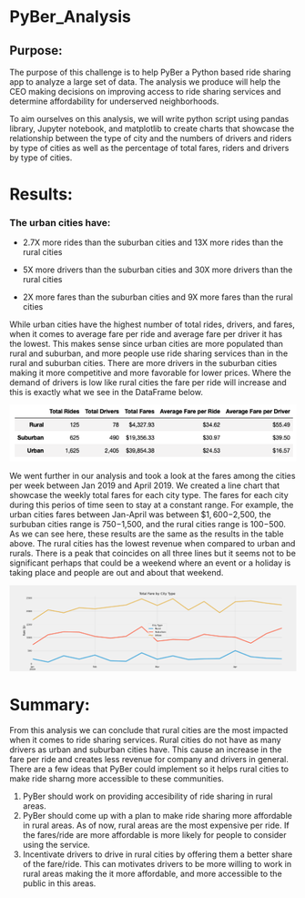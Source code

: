 # PyBer_Analysis
## Purpose:
The purpose of this challenge is to help PyBer a Python based ride sharing app to analyze a large set of data. The analysis we produce will help the CEO making decisions on improving access to ride sharing services and determine affordability for underserved neighborhoods. 

To aim ourselves on this analysis, we will write python script using pandas library, Jupyter notebook, and matplotlib to create charts that showcase the relationship between the type of city and the numbers of drivers and riders by type of cities as well as the percentage of total fares, riders and drivers by type of cities. 

# Results:
### The urban cities have:
* 2.7X more rides than the suburban cities and 13X more rides than the rural cities

* 5X more drivers than the suburban cities and 30X more drivers than the rural cities

* 2X more fares than the suburban cities and 9X more fares than the rural cities

While urban cities have the highest number of total rides, drivers, and fares, when it comes to average fare per ride and average fare per driver it has the lowest. This makes sense since urban cities are more populated than rural and suburban, and more people use ride sharing services than in the rural and suburban cities. There are more drivers in the suburban cities making it more competitive and more favorable for lower prices. Where the demand of drivers is low like rural cities the fare per ride will increase and this is exactly what we see in the DataFrame below. 

![PyBer_summary_df.png](https://github.com/LucyPill/PyBer_Analysis/blob/main/Images/PyBer_summary_df.png)


We went further in our analysis and took a look at the fares among the cities per week between Jan 2019 and April 2019. We created a line chart that showcase the weekly total fares for each city type. The fares for each city during this perios of time seen to stay at a  constant range. For example, the urban cities fares between Jan-April was between $$1,600-$2,500, the surbuban cities range is $750-$1,500, and the rural cities range is $100-$500. As we can see here, these results are the same as the results in the table above. The rural cities has the lowest revenue when compared to urban and rurals. There is a peak that coincides on all three lines but it seems not to be significant perhaps that could be a weekend where an event or a holiday is taking place and people are out and about that weekend.

![PyBer_fare_summary.png](https://github.com/LucyPill/PyBer_Analysis/blob/main/Images/PyBer_fare_summary.png)

# Summary:
From this analysis we can conclude that rural cities are the most impacted when it comes to ride sharing services. Rural cities do not have as many drivers as urban and suburban cities have. This cause an increase in the fare per ride and creates less revenue for company and drivers in general.
There are a few ideas that PyBer could implement so it helps rural cities to make ride sharng more accessible to these communities.
1. PyBer should work on providing accesibility of ride sharing in rural areas.
2. PyBer should come up with a plan to make ride sharing more affordable in rural areas. As of now, rural areas are the most expensive per ride. If the fares/ride are more affordable is more likely for people to consider using the service.
3.  Incentivate drivers to drive in rural cities by offering them a better share of the fare/ride. This can motivates drivers to be more willing to work in rural areas making the it more affordable, and more accessible to the public in this areas.

